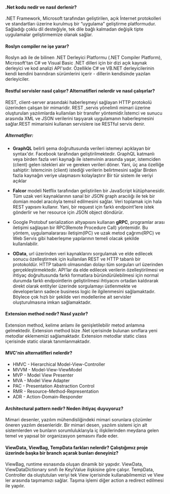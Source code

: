 #### .Net kodu nedir ve nasıl derlenir?
.NET Framework, Microsoft tarafından geliştirilen, açık İnternet protokolleri ve standartları üzerine kurulmuş bir “uygulama” geliştirme platformudur. Sağladığı çoklu dil desteğiyle, tek dile bağlı kalmadan değişik tipte uygulamalar geliştirmemize olanak sağlar.

#### Roslyn compiler ne işe yarar?
Roslyn adı ile de bilinen .NET Derleyici Platformu (.NET Compiler Platform), Microsoft'tan C# ve Visual Basic .NET dilleri için bir dizi açık kaynak derleyici ve kod analizi API'sıdır. Özellikle C# ve VB.NET derleyicilerinin kendi kendini barındıran sürümlerini içerir - dillerin kendisinde yazılan derleyiciler.


#### Restful servisler nasıl çalışır? Alternatifleri nelerdir ve nasıl çalışırlar?
REST, client-server arasındaki haberleşmeyi sağlayan HTTP protokolü üzerinden çalışan bir mimaridir. REST ,servis yönelimli mimari üzerine oluşturulan yazılımlarda kullanılan bir transfer yöntemidir.İstemci ve sunucu arasında XML ve JSON verilerini taşıyarak uygulamanın haberleşmesini sağlar.REST mimarisini kullanan servislere ise RESTful servis denir.

##### Alternatifler:

- **GraphQL** belirli şema doğrultusunda verileri istemeyi açıklayan bir syntax'dır. Facebook tarafından geliştirilmektedir. GraphQL katmanlı veya birden fazla veri kaynağı ile istemvinin arasında yaşar, istemciden (client) gelen istekleri alır ve gereken verileri döner. Yani, üç ana özelliğe sahiptir:
İstemcinin (client) istediği verilerin belirtmesini sağlar
Birden fazla kaynağın veriye ulaşmasını kolaylaştırır
Bir tür sistem ile veriyi açıklar

- **Falcor** modeli Netflix tarafından geliştirilen bir JavaScript kütüphanesidir. Tüm uzak veri kaynaklarının sanal bir JSON graph aracılığı ile tek bir domian model aracılıyla temsil edilmesini sağlar. Veri toplamak için hala REST yapısını kullanır. Yani, bir request için farklı endpoint'lere istek gönderlir ve her resource için JSON object döndürür.

- Google Protobuf serialization altyapısını kullanan **gRPC**, programlar arası iletişimi sağlayan bir RPC(Remote Procedure Call) yöntemidir. Bu yöntem, uygulamalararası iletişim(IPC) ve uzak metod çağrımı(RPC) ve Web Servis gibi haberleşme yapılarının temeli olacak şekilde kullanılabilir.

- **OData**, url üzerinden veri kaynaklarını sorgulamak ve elde edilecek sonucu özelleştirmek için kullanılan REST ve HTTP tabanlı bir protokoldür. HTTP tabanlı olmasından dolayı tüm sorguları url üzerinden gerçekleştirmektedir. API’lar da elde edilecek verilerin özelleştirilmesi ve ihtiyaç doğrultusunda farklı formatlara büründürülebilmesi için normal durumda farklı endpointlerin geliştirilmesi ihtiyacını ortadan kaldırarak direkt olarak entityler üzerinde sorgulamayı üstlenmekte ve developerların sadece business logic ile ilgilenmesini sağlamaktadır. Böylece çok hızlı bir şekilde veri modellerine ait servisler oluşturulmasına imkan sağlamaktadır.




#### Extension method nedir? Nasıl yazılır?
Extension method, kelime anlamı ile genişletilebilir metod anlamına gelmektedir. Extension method bize .Net içerisinde bulunan sınıflara yeni metodlar eklememizi sağlamaktadır. Extension metodlar static class içerisinde static olarak tanımlanmaktadır.


#### MVC'nin alternatifleri nelerdir?
- HMVC - Hierarchical Model-View-Controller
- MVVM - Model-View-ViewModel
- MVP - Model View Presenter
- MVA - Model View Adapter
- PAC - Presentation Abstraction Control
- RMR - Resource-Method-Representation
- ADR - Action-Domain-Responder


#### Architectural pattern nedir? Neden ihtiyaç duyuyoruz?
Mimari desenler, yazılım mühendisliğindeki mimari sorunlara çözümler öneren yazılım desenleridir. Bir mimari desen, yazılım sistemi için alt sistemlerden ve bunların sorumluluklarıyla iç ilişkilerinden meydana gelen temel ve yapısal bir organizasyon şemasını ifade eder.

#### ViewData, ViewBag, TempData farkları nelerdir? Çalıştığımız proje üzerinde başka bir branch açarak bunları deneyiniz?
ViewBag, runtime esnasında oluşan dinamik bir yapıdır. ViewData, ViewDataDictionary sınıfı ile Key/Value ilişkisine göre çalışır. TempData, Controller da oluştutulan veriyi tek View içerisinde kullanabilmemizi ve View ler arasında taşımamızı sağlar. Taşıma işlemi diğer action a redirect edilmesi ile yapılır.
